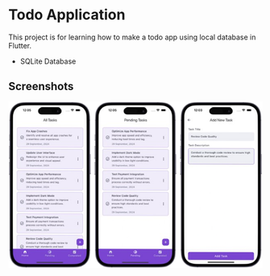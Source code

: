 # Todo Application

This project is for learning how to make a todo app using local database in Flutter.

- SQLite Database
 
## Screenshots
<img src="screenshots/one.png">

